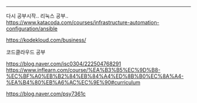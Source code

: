 

---
다시 공부시작.. 리눅스 공부..
https://www.katacoda.com/courses/infrastructure-automation-configuration/ansible

https://kodekloud.com/business/

코드클라우드 공부

https://blog.naver.com/isc0304/222504768291
https://www.inflearn.com/course/%EA%B3%B5%EC%9D%B8-%EC%BF%A0%EB%B2%84%EB%84%A4%ED%8B%B0%EC%8A%A4-%EA%B4%80%EB%A6%AC%EC%9E%90#curriculum

https://blog.naver.com/psy7361c
